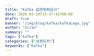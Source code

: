 ```yaml
---
title: "Kafka 监控架构设计"
date: 2020-03-10T15:37:42+08:00
draft: true
banner: "/img/blog/kafka/kafkaLogo.jpg"
author: "Siran"
summary: ""
tags: ["kafka"]
categories: ["消息队列"]
keywords: ["Kafka"]
---
```



